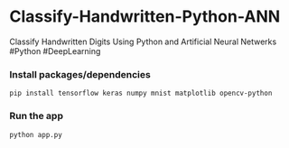 # Classify-Handwritten-Python-ANN
Classify Handwritten Digits Using Python and Artificial Neural Netwerks #Python #DeepLearning

### Install packages/dependencies
`pip install tensorflow keras numpy mnist matplotlib opencv-python`

### Run the app
`python app.py`
